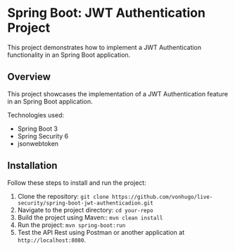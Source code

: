 # Spring Boot: JWT Authentication Project

This project demonstrates how to implement a JWT Authentication functionality in an Spring Boot application.

## Overview

This project showcases the implementation of a JWT Authentication feature in an Spring Boot application.

Technologies used:
  - Spring Boot 3
  - Spring Security 6
  - jsonwebtoken

## Installation


Follow these steps to install and run the project:

1. Clone the repository: `git clone https://github.com/vonhugo/live-security/spring-boot-jwt-authenticadion.git`
2. Navigate to the project directory: `cd your-repo`
3. Build the project using Maven:: `mvn clean install`
4. Run the project: `mvn spring-boot:run`
5. Test the API Rest using Postman or another application at `http://localhost:8080`.

